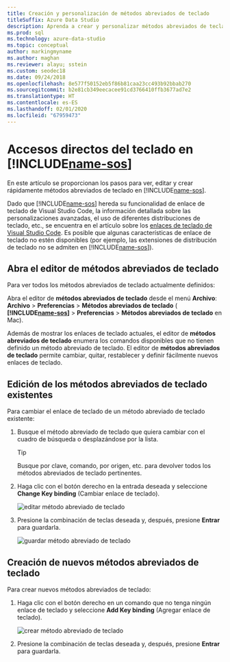 ```yaml
---
title: Creación y personalización de métodos abreviados de teclado
titleSuffix: Azure Data Studio
description: Aprenda a crear y personalizar métodos abreviados de teclado en Azure Data Studio
ms.prod: sql
ms.technology: azure-data-studio
ms.topic: conceptual
author: markingmyname
ms.author: maghan
ms.reviewer: alayu; sstein
ms.custom: seodec18
ms.date: 09/24/2018
ms.openlocfilehash: 8e577f50152eb5f86b81caa23cc493b92bbab270
ms.sourcegitcommit: b2e81cb349eecacee91cd3766410ffb3677ad7e2
ms.translationtype: HT
ms.contentlocale: es-ES
ms.lasthandoff: 02/01/2020
ms.locfileid: "67959473"
---
```

# <a name="keyboard-shortcuts-in-includename-sosincludesname-sosmd"></a>Accesos directos del teclado en [!INCLUDE[name-sos](../includes/name-sos.md)]

En este artículo se proporcionan los pasos para ver, editar y crear rápidamente métodos abreviados de teclado en [!INCLUDE[name-sos](../includes/name-sos-short.md)].

Dado que [!INCLUDE[name-sos](../includes/name-sos-short.md)] hereda su funcionalidad de enlace de teclado de Visual Studio Code, la información detallada sobre las personalizaciones avanzadas, el uso de diferentes distribuciones de teclado, etc., se encuentra en el artículo sobre los [enlaces de teclado de Visual Studio Code](https://code.visualstudio.com/docs/getstarted/keybindings). Es posible que algunas características de enlace de teclado no estén disponibles (por ejemplo, las extensiones de distribución de teclado no se admiten en [!INCLUDE[name-sos](../includes/name-sos-short.md)]).


## <a name="open-the-keyboard-shortcuts-editor"></a>Abra el editor de métodos abreviados de teclado

Para ver todos los métodos abreviados de teclado actualmente definidos:

Abra el editor de **métodos abreviados de teclado** desde el menú **Archivo**: **Archivo** > **Preferencias** > **Métodos abreviados de teclado** ( **[!INCLUDE[name-sos](../includes/name-sos-short.md)]**  > **Preferencias** > **Métodos abreviados de teclado** en Mac).

Además de mostrar los enlaces de teclado actuales, el editor de **métodos abreviados de teclado** enumera los comandos disponibles que no tienen definido un método abreviado de teclado. El editor de **métodos abreviados de teclado** permite cambiar, quitar, restablecer y definir fácilmente nuevos enlaces de teclado.  


## <a name="edit-existing-keyboard-shortcuts"></a>Edición de los métodos abreviados de teclado existentes

Para cambiar el enlace de teclado de un método abreviado de teclado existente:

1. Busque el método abreviado de teclado que quiera cambiar con el cuadro de búsqueda o desplazándose por la lista.
   > [!TIP]
   > Busque por clave, comando, por origen, etc. para devolver todos los métodos abreviados de teclado pertinentes.

1. Haga clic con el botón derecho en la entrada deseada y seleccione **Change Key binding** (Cambiar enlace de teclado).

   ![editar método abreviado de teclado](media/keyboard-shortcuts/change-keybinding.png)

1. Presione la combinación de teclas deseada y, después, presione **Entrar** para guardarla. 

   ![guardar método abreviado de teclado](media/keyboard-shortcuts/save-keybinding.png)

## <a name="create-new-keyboard-shortcuts"></a>Creación de nuevos métodos abreviados de teclado

Para crear nuevos métodos abreviados de teclado:

1. Haga clic con el botón derecho en un comando que no tenga ningún enlace de teclado y seleccione **Add Key binding** (Agregar enlace de teclado).

   ![crear método abreviado de teclado](media/keyboard-shortcuts/add-keybinding.png)

1. Presione la combinación de teclas deseada y, después, presione **Entrar** para guardarla.


